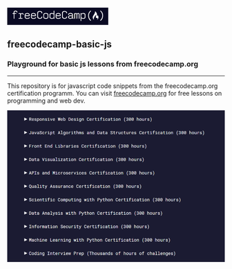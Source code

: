 ![Logo](/img/freecodecamp-logo.png)
## freecodecamp-basic-js 
### Playground for basic js lessons from freecodecamp.org
----

This repository is for javascript code snippets from the freecodecamp.org certification programm.
You can visit [freecodecamp.org](freecodecamp.org) for free lessons on programming and web dev.

![Lessons](/img/lectures.png)